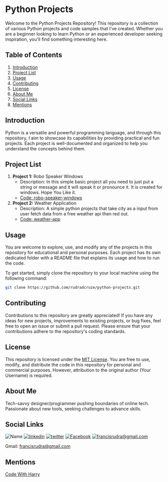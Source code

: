 # Python Projects

Welcome to the Python Projects Repository! This repository is a collection of various Python projects and code samples that I've created. Whether you are a beginner looking to learn Python or an experienced developer seeking inspiration, you'll find something interesting here.

## Table of Contents
1. [Introduction](#introduction)
2. [Project List](#project-list)
3. [Usage](#usage)
4. [Contributing](#contributing)
4. [License](#license)
5. [About Me](#about-me)
6. [Social Links](#social-links)
7. [Mentions](#mentions)

## Introduction
Python is a versatile and powerful programming language, and through this repository, I aim to showcase its capabilities by providing practical and fun projects. Each project is well-documented and organized to help you understand the concepts behind them.

## Project List
1. **Project 1:** Robo Speaker Windows
    * Description: In this simple basic project all you need to just put a string or message and it will speak it or pronounce it. It is created for windows. Hope You Like it.
    * [Code: robo-speaker-windows](/robo-speaker-windows)
2. **Project 2:** Weather Application
    * Description: A simple python projects that take city as a input from user fetch data from a free weather api then red out.
    * [Code: weather-app](/weather-app/)

## Usage
You are welcome to explore, use, and modify any of the projects in this repository for educational and personal purposes. Each project has its own dedicated folder with a README file that explains its usage and how to run the code.

To get started, simply clone the repository to your local machine using the following command:

```bash
git clone https://github.com/rudradcruze/python-projects.git
```

## Contributing
Contributions to this repository are greatly appreciated! If you have any ideas for new projects, improvements to existing projects, or bug fixes, feel free to open an issue or submit a pull request. Please ensure that your contributions adhere to the repository's coding standards.

## License
This repository is licensed under the [MIT License](/LICENSE). You are free to use, modify, and distribute the code in this repository for personal and commercial purposes. However, attribution to the original author (Your Username) is required.

## About Me
Tech-savvy designer/programmer pushing boundaries of online tech. Passionate about new tools, seeking challenges to advance skills.


## Social Links
![Name](https://img.shields.io/badge/Name-Francis%20Rudra%20D%20Cruze-yellowgreen?style=for-the-badge)
[![linkedin](https://img.shields.io/badge/linkedin-0A66C2?style=for-the-badge&logo=linkedin&logoColor=white)](https://www.linkedin.com/in/rudradcruze)
[![twitter](https://img.shields.io/badge/twitter-1DA1F2?style=for-the-badge&logo=twitter&logoColor=white)](https://twitter.com/rudradcruze)
[![Facebook](https://img.shields.io/badge/facebook-4267B2?style=for-the-badge&logo=facebook&logoColor=white)](https://facebook.com/rudradcruze)
[![francisrudra@gmail.com](https://img.shields.io/badge/gmail-4267B2?style=for-the-badge&logo=gmail&logoColor=white)](mailto:francisrudra@gmail.com)

Gmail: [francisrudra@gmail.com](mailto:francisrudra@gmail.com)


## Mentions
[Code With Harry](https://www.youtube.com/watch?v=fqF9M92jzUo)
